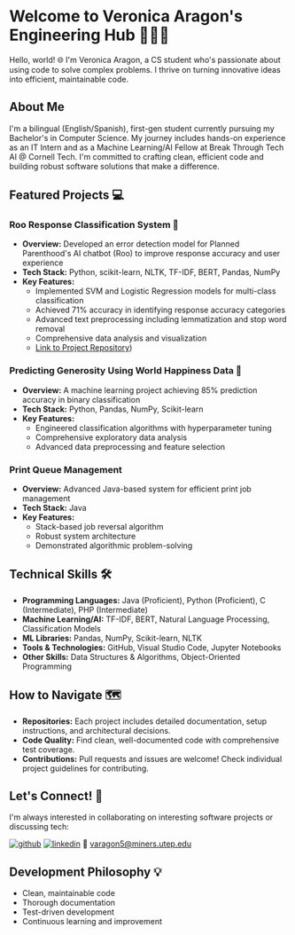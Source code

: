 # Welcome to Veronica Aragon's Engineering Hub 👩‍💻🚀

Hello, world! 🌐 I'm Veronica Aragon, a CS student who's passionate about using code to solve complex problems. I thrive on turning innovative ideas into efficient, maintainable code.

## About Me
I'm a bilingual (English/Spanish), first-gen student currently pursuing my Bachelor's in Computer Science. My journey includes hands-on experience as an IT Intern and as a Machine Learning/AI Fellow at Break Through Tech AI @ Cornell Tech. I'm committed to crafting clean, efficient code and building robust software solutions that make a difference.

## Featured Projects 💻

### Roo Response Classification System 🏥
- **Overview:** Developed an error detection model for Planned Parenthood's AI chatbot (Roo) to improve response accuracy and user experience
- **Tech Stack:** Python, scikit-learn, NLTK, TF-IDF, BERT, Pandas, NumPy
- **Key Features:** 
  - Implemented SVM and Logistic Regression models for multi-class classification
  - Achieved 71% accuracy in identifying response accuracy categories
  - Advanced text preprocessing including lemmatization and stop word removal
  - Comprehensive data analysis and visualization
  - [Link to Project Repository]([https://github.com/veronicaragon/Roo-Classification-AI-Studio]))

### Predicting Generosity Using World Happiness Data 🌟
- **Overview:** A machine learning project achieving 85% prediction accuracy in binary classification
- **Tech Stack:** Python, Pandas, NumPy, Scikit-learn
- **Key Features:** 
  - Engineered classification algorithms with hyperparameter tuning
  - Comprehensive exploratory data analysis
  - Advanced data preprocessing and feature selection

### Print Queue Management
- **Overview:** Advanced Java-based system for efficient print job management
- **Tech Stack:** Java
- **Key Features:**
  - Stack-based job reversal algorithm
  - Robust system architecture
  - Demonstrated algorithmic problem-solving

## Technical Skills 🛠️
- **Programming Languages:** Java (Proficient), Python (Proficient), C (Intermediate), PHP (Intermediate)
- **Machine Learning/AI:** TF-IDF, BERT, Natural Language Processing, Classification Models
- **ML Libraries:** Pandas, NumPy, Scikit-learn, NLTK
- **Tools & Technologies:** GitHub, Visual Studio Code, Jupyter Notebooks
- **Other Skills:** Data Structures & Algorithms, Object-Oriented Programming

## How to Navigate 🗺️
- **Repositories:** Each project includes detailed documentation, setup instructions, and architectural decisions.
- **Code Quality:** Find clean, well-documented code with comprehensive test coverage.
- **Contributions:** Pull requests and issues are welcome! Check individual project guidelines for contributing.

## Let's Connect! 🤝
I'm always interested in collaborating on interesting software projects or discussing tech:

[![github](https://img.shields.io/badge/GitHub-000000?style=for-the-badge&logo=GitHub&logoColor=white)](https://github.com/veronicaaragon)
[![linkedin](https://img.shields.io/badge/LinkedIn-000000?style=for-the-badge&logo=LinkedIn&logoColor=blue)](https://www.linkedin.com/in/veronicaragon/)
📧 varagon5@miners.utep.edu

## Development Philosophy 💡
- Clean, maintainable code
- Thorough documentation
- Test-driven development
- Continuous learning and improvement
